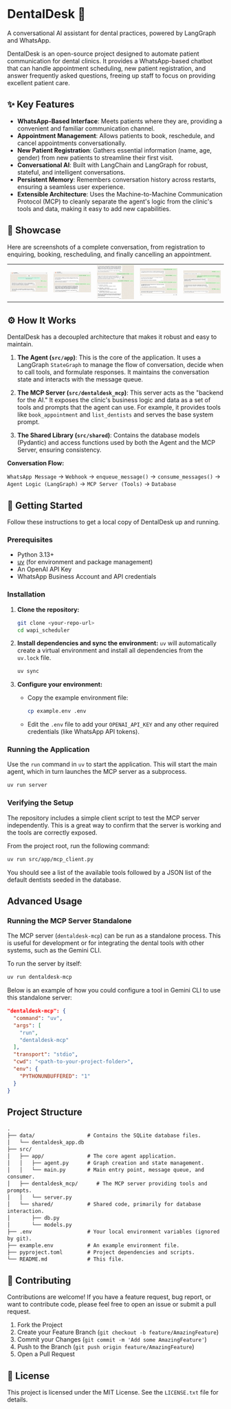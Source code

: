 # DentalDesk 🦷

A conversational AI assistant for dental practices, powered by LangGraph and WhatsApp.

DentalDesk is an open-source project designed to automate patient communication for dental clinics. It provides a WhatsApp-based chatbot that can handle appointment scheduling, new patient registration, and answer frequently asked questions, freeing up staff to focus on providing excellent patient care.

## ✨ Key Features

- **WhatsApp-Based Interface**: Meets patients where they are, providing a convenient and familiar communication channel.
- **Appointment Management**: Allows patients to book, reschedule, and cancel appointments conversationally.
- **New Patient Registration**: Gathers essential information (name, age, gender) from new patients to streamline their first visit.
- **Conversational AI**: Built with LangChain and LangGraph for robust, stateful, and intelligent conversations.
- **Persistent Memory**: Remembers conversation history across restarts, ensuring a seamless user experience.
- **Extensible Architecture**: Uses the Machine-to-Machine Communication Protocol (MCP) to cleanly separate the agent's logic from the clinic's tools and data, making it easy to add new capabilities.

## 💬 Showcase

Here are screenshots of a complete conversation, from registration to enquiring, booking, rescheduling, and finally cancelling an appointment.

<table>
  <tr>
    <td><img src="docs/images/chat-1.png" alt="New patient registration" width="200"/></td>
    <td><img src="docs/images/chat-2.png" alt="Booking an appointment" width="200"/></td>
    <td><img src="docs/images/chat-3.png" alt="Rescheduling an appointment" width="200"/></td>
    <td><img src="docs/images/chat-4.png" alt="Cancelling an appointment" width="200"/></td>
    <td><img src="docs/images/chat-5.png" alt="Final confirmation from the agent" width="200"/></td>
  </tr>
</table>

## ⚙️ How It Works

DentalDesk has a decoupled architecture that makes it robust and easy to maintain.

1.  **The Agent (`src/app`)**: This is the core of the application. It uses a LangGraph `StateGraph` to manage the flow of conversation, decide when to call tools, and formulate responses. It maintains the conversation state and interacts with the message queue.

2.  **The MCP Server (`src/dentaldesk_mcp`)**: This server acts as the "backend for the AI." It exposes the clinic's business logic and data as a set of tools and prompts that the agent can use. For example, it provides tools like `book_appointment` and `list_dentists` and serves the base system prompt.

3.  **The Shared Library (`src/shared`)**: Contains the database models (Pydantic) and access functions used by both the Agent and the MCP Server, ensuring consistency.

**Conversation Flow:**

`WhatsApp Message` -> `Webhook` -> `enqueue_message()` -> `consume_messages()` -> `Agent Logic (LangGraph)` -> `MCP Server (Tools)` -> `Database`

## 🚀 Getting Started

Follow these instructions to get a local copy of DentalDesk up and running.

### Prerequisites

- Python 3.13+
- [uv](https://github.com/astral-sh/uv) (for environment and package management)
- An OpenAI API Key
- WhatsApp Business Account and API credentials

### Installation

1.  **Clone the repository:**
    ```sh
    git clone <your-repo-url>
    cd wapi_scheduler
    ```

2.  **Install dependencies and sync the environment:**
    `uv` will automatically create a virtual environment and install all dependencies from the `uv.lock` file.
    ```sh
    uv sync
    ```

3.  **Configure your environment:**
    - Copy the example environment file:
      ```sh
      cp example.env .env
      ```
    - Edit the `.env` file to add your `OPENAI_API_KEY` and any other required credentials (like WhatsApp API tokens).

### Running the Application

Use the `run` command in `uv` to start the application. This will start the main agent, which in turn launches the MCP server as a subprocess.

```sh
uv run server
```

### Verifying the Setup

The repository includes a simple client script to test the MCP server independently. This is a great way to confirm that the server is working and the tools are correctly exposed.

From the project root, run the following command:
```sh
uv run src/app/mcp_client.py
```

You should see a list of the available tools followed by a JSON list of the default dentists seeded in the database.

## Advanced Usage

### Running the MCP Server Standalone

The MCP server (`dentaldesk-mcp`) can be run as a standalone process. This is useful for development or for integrating the dental tools with other systems, such as the Gemini CLI.

To run the server by itself:
```sh
uv run dentaldesk-mcp
```

Below is an example of how you could configure a tool in Gemini CLI to use this standalone server:

```json
"dentaldesk-mcp": {
  "command": "uv",
  "args": [
    "run",
    "dentaldesk-mcp"
  ],
  "transport": "stdio",
  "cwd": "<path-to-your-project-folder>",
  "env": {
    "PYTHONUNBUFFERED": "1"
  }
}
```

## Project Structure

```
.
├── data/                 # Contains the SQLite database files.
│   └── dentaldesk_app.db
├── src/
│   ├── app/              # The core agent application.
│   │   ├── agent.py      # Graph creation and state management.
│   │   └── main.py       # Main entry point, message queue, and consumer.
│   ├── dentaldesk_mcp/      # The MCP server providing tools and prompts.
│   │   └── server.py
│   └── shared/           # Shared code, primarily for database interaction.
│       ├── db.py
│       └── models.py
├── .env                  # Your local environment variables (ignored by git).
├── example.env           # An example environment file.
├── pyproject.toml        # Project dependencies and scripts.
└── README.md             # This file.
```

## 🤝 Contributing

Contributions are welcome! If you have a feature request, bug report, or want to contribute code, please feel free to open an issue or submit a pull request.

1.  Fork the Project
2.  Create your Feature Branch (`git checkout -b feature/AmazingFeature`)
3.  Commit your Changes (`git commit -m 'Add some AmazingFeature'`)
4.  Push to the Branch (`git push origin feature/AmazingFeature`)
5.  Open a Pull Request

## 📄 License

This project is licensed under the MIT License. See the `LICENSE.txt` file for details.
